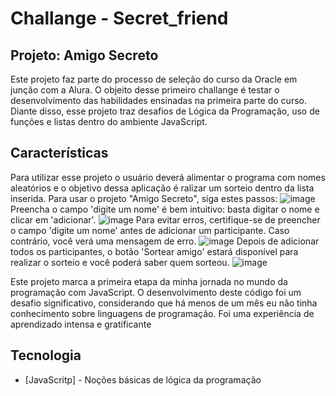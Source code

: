 # Challange - Secret_friend
## Projeto: Amigo Secreto

Este projeto faz parte do processo de seleção do curso da Oracle em junção com a Alura. O objeito desse primeiro challange é testar o desenvolvimento das habilidades ensinadas na primeira parte do curso. Diante disso, esse projeto traz desafios de Lógica da Programação, uso de funções e listas dentro do ambiente JavaScript. 

## Características
Para utilizar esse projeto o usuário deverá alimentar o programa com nomes aleatórios e o objetivo dessa aplicação é ralizar um sorteio dentro da lista inserida.
Para usar o projeto "Amigo Secreto", siga estes passos:
![image](https://github.com/user-attachments/assets/a7f5478e-da8f-475c-a9c0-37a2818f3289)
Preencha o campo 'digite um nome' é bem intuitivo: basta digitar o nome e clicar em 'adicionar'.
![image](https://github.com/user-attachments/assets/46d074ba-4244-4fa4-8f88-65256bda1d49)
Para evitar erros, certifique-se de preencher o campo 'digite um nome' antes de adicionar um participante. Caso contrário, você verá uma mensagem de erro.
![image](https://github.com/user-attachments/assets/fb4c3724-b2c5-469a-a676-85ea9f372df0)
Depois de adicionar todos os participantes, o botão 'Sortear amigo' estará disponível para realizar o sorteio e você poderá saber quem sorteou.
![image](https://github.com/user-attachments/assets/7da2c0e4-13e1-4fca-95eb-5431360c9d2c)

Este projeto marca a primeira etapa da minha jornada no mundo da programação com JavaScript. O desenvolvimento deste código foi um desafio significativo, considerando que há menos de um mês eu não tinha conhecimento sobre linguagens de programação. Foi uma experiência de aprendizado intensa e gratificante

## Tecnologia
- [JavaScritp] - Noções básicas de lógica da programação
